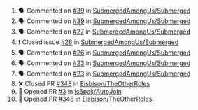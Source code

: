 <!--START_SECTION:activity-->
1. 🗣 Commented on [#39](https://github.com/SubmergedAmongUs/Submerged/issues/39) in [SubmergedAmongUs/Submerged](https://github.com/SubmergedAmongUs/Submerged)
2. 🗣 Commented on [#39](https://github.com/SubmergedAmongUs/Submerged/issues/39) in [SubmergedAmongUs/Submerged](https://github.com/SubmergedAmongUs/Submerged)
3. 🗣 Commented on [#27](https://github.com/SubmergedAmongUs/Submerged/issues/27) in [SubmergedAmongUs/Submerged](https://github.com/SubmergedAmongUs/Submerged)
4. ❗️ Closed issue [#26](https://github.com/SubmergedAmongUs/Submerged/issues/26) in [SubmergedAmongUs/Submerged](https://github.com/SubmergedAmongUs/Submerged)
5. 🗣 Commented on [#26](https://github.com/SubmergedAmongUs/Submerged/issues/26) in [SubmergedAmongUs/Submerged](https://github.com/SubmergedAmongUs/Submerged)
6. 🗣 Commented on [#23](https://github.com/SubmergedAmongUs/Submerged/issues/23) in [SubmergedAmongUs/Submerged](https://github.com/SubmergedAmongUs/Submerged)
7. 🗣 Commented on [#23](https://github.com/SubmergedAmongUs/Submerged/issues/23) in [SubmergedAmongUs/Submerged](https://github.com/SubmergedAmongUs/Submerged)
8. ❌ Closed PR [#348](https://github.com/Eisbison/TheOtherRoles/pull/348) in [Eisbison/TheOtherRoles](https://github.com/Eisbison/TheOtherRoles)
9. 💪 Opened PR [#3](https://github.com/js6pak/AutoJoin/pull/3) in [js6pak/AutoJoin](https://github.com/js6pak/AutoJoin)
10. 💪 Opened PR [#348](https://github.com/Eisbison/TheOtherRoles/pull/348) in [Eisbison/TheOtherRoles](https://github.com/Eisbison/TheOtherRoles)
<!--END_SECTION:activity-->